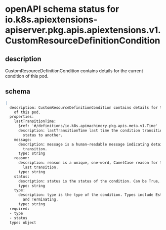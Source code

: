 # openAPI schema status for io.k8s.apiextensions-apiserver.pkg.apis.apiextensions.v1.CustomResourceDefinitionCondition

## description

CustomResourceDefinitionCondition contains details for the current condition of this pod.

## schema

```yaml
|
  description: CustomResourceDefinitionCondition contains details for the current condition
    of this pod.
  properties:
    lastTransitionTime:
      $ref: '#/definitions/io.k8s.apimachinery.pkg.apis.meta.v1.Time'
      description: lastTransitionTime last time the condition transitioned from one
        status to another.
    message:
      description: message is a human-readable message indicating details about last
        transition.
      type: string
    reason:
      description: reason is a unique, one-word, CamelCase reason for the condition's
        last transition.
      type: string
    status:
      description: status is the status of the condition. Can be True, False, Unknown.
      type: string
    type:
      description: type is the type of the condition. Types include Established, NamesAccepted
        and Terminating.
      type: string
  required:
  - type
  - status
  type: object

```
